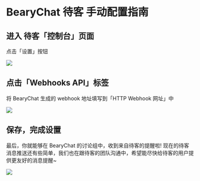 # BearyChat 待客 手动配置指南

## 进入 待客「控制台」页面

点击「设置」按钮

![](http://7jpt3p.com1.z0.glb.clouddn.com/Fk9E8GLH60xlDA3rSxYwTUeRQZjY)

## 点击「Webhooks API」标签
将 BearyChat 生成的 webhook 地址填写到「HTTP Webhook 网址」中

![](http://7jpt3p.com1.z0.glb.clouddn.com/Fjfx1e5tLXQBGsQDwpyPJrtuoB5F)

## 保存，完成设置

最后，你就能够在 BearyChat 的讨论组中，收到来自待客的提醒啦! 
现在的待客消息推送还有些简单，我们也在跟待客的团队沟通中，希望能尽快给待客的用户提供更友好的消息提醒~

![](http://7jpt3p.com1.z0.glb.clouddn.com/FjDDj9HYf4dbcwhpUvyHl1aDoHH8)
